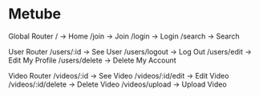 # Metube

Global Router
/ -> Home
/join -> Join
/login -> Login
/search -> Search

User Router
/users/:id -> See User
/users/logout -> Log Out
/users/edit -> Edit My Profile
/users/delete -> Delete My Account

Video Router
/videos/:id -> See Video
/videos/:id/edit -> Edit Video
/videos/:id/delete -> Delete Video
/videos/upload -> Upload Video